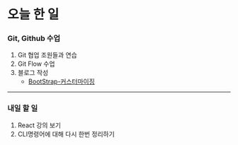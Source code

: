 # 오늘 한 일

### Git, Github 수업

1. Git 협업 조원들과 연습
1. Git Flow 수업
1. 블로그 작성
   - [BootStrap-커스터마이징](https://dkfma6033.tistory.com/120)

---

### 내일 할 일

1. React 강의 보기
1. CLI명령어에 대해 다시 한번 정리하기
